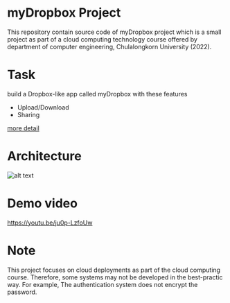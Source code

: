 # myDropbox Project

This repository contain source code of myDropbox project which is a small project as part of a cloud computing technology course offered by department of computer engineering, Chulalongkorn University (2022).

# Task
build a Dropbox-like app called myDropbox with these features
- Upload/Download
- Sharing

[more detail](https://github.com/nasri-repositories/cloudcomputing-myDropbox/blob/main/Assignment.pdf)

# Architecture
![alt text](https://github.com/nasri-repositories/cloudcomputing-myDropbox/blob/main/images/architecture.png?raw=true)

# Demo video
https://youtu.be/ju0p-LzfoUw

# Note
This project focuses on cloud deployments as part of the cloud computing course. Therefore, some systems may not be developed in the best-practic way. For example, The authentication system does not encrypt the password.
